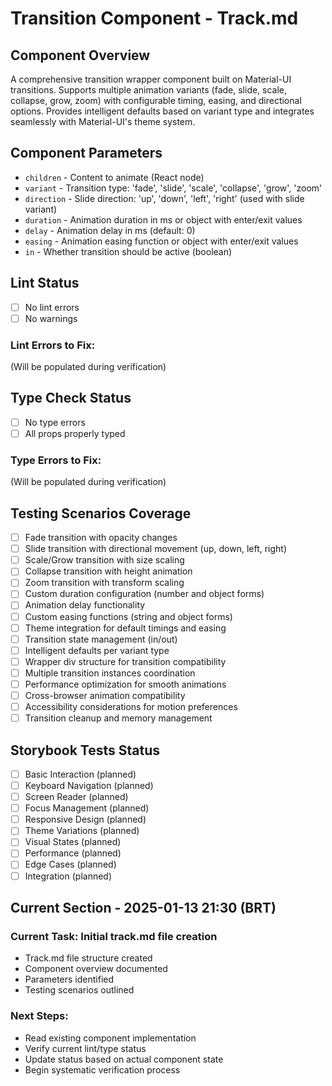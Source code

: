 # Transition Component - Track.md

## Component Overview

A comprehensive transition wrapper component built on Material-UI transitions. Supports multiple animation variants (fade, slide, scale, collapse, grow, zoom) with configurable timing, easing, and directional options. Provides intelligent defaults based on variant type and integrates seamlessly with Material-UI's theme system.

## Component Parameters

- `children` - Content to animate (React node)
- `variant` - Transition type: 'fade', 'slide', 'scale', 'collapse', 'grow', 'zoom'
- `direction` - Slide direction: 'up', 'down', 'left', 'right' (used with slide variant)
- `duration` - Animation duration in ms or object with enter/exit values
- `delay` - Animation delay in ms (default: 0)
- `easing` - Animation easing function or object with enter/exit values
- `in` - Whether transition should be active (boolean)

## Lint Status

- [ ] No lint errors
- [ ] No warnings

### Lint Errors to Fix:

(Will be populated during verification)

## Type Check Status

- [ ] No type errors
- [ ] All props properly typed

### Type Errors to Fix:

(Will be populated during verification)

## Testing Scenarios Coverage

- [ ] Fade transition with opacity changes
- [ ] Slide transition with directional movement (up, down, left, right)
- [ ] Scale/Grow transition with size scaling
- [ ] Collapse transition with height animation
- [ ] Zoom transition with transform scaling
- [ ] Custom duration configuration (number and object forms)
- [ ] Animation delay functionality
- [ ] Custom easing functions (string and object forms)
- [ ] Theme integration for default timings and easing
- [ ] Transition state management (in/out)
- [ ] Intelligent defaults per variant type
- [ ] Wrapper div structure for transition compatibility
- [ ] Multiple transition instances coordination
- [ ] Performance optimization for smooth animations
- [ ] Cross-browser animation compatibility
- [ ] Accessibility considerations for motion preferences
- [ ] Transition cleanup and memory management

## Storybook Tests Status

- [ ] Basic Interaction (planned)
- [ ] Keyboard Navigation (planned)
- [ ] Screen Reader (planned)
- [ ] Focus Management (planned)
- [ ] Responsive Design (planned)
- [ ] Theme Variations (planned)
- [ ] Visual States (planned)
- [ ] Performance (planned)
- [ ] Edge Cases (planned)
- [ ] Integration (planned)

## Current Section - 2025-01-13 21:30 (BRT)

### Current Task: Initial track.md file creation

- Track.md file structure created
- Component overview documented
- Parameters identified
- Testing scenarios outlined

### Next Steps:

- Read existing component implementation
- Verify current lint/type status
- Update status based on actual component state
- Begin systematic verification process
